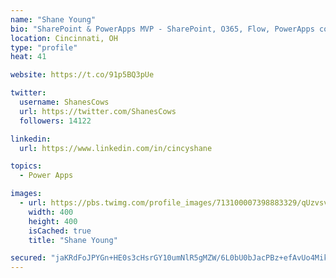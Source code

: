 ```yaml
---
name: "Shane Young"
bio: "SharePoint & PowerApps MVP - SharePoint, O365, Flow, PowerApps consulting? @PowerApps911 | Pure Snark? You found it."
location: Cincinnati, OH
type: "profile"
heat: 41

website: https://t.co/91p5BQ3pUe

twitter:
  username: ShanesCows
  url: https://twitter.com/ShanesCows
  followers: 14122

linkedin:
  url: https://www.linkedin.com/in/cincyshane

topics:
  - Power Apps

images:
  - url: https://pbs.twimg.com/profile_images/713100007398883329/qUzvsvQ3_400x400.jpg
    width: 400
    height: 400
    isCached: true
    title: "Shane Young"

secured: "jaKRdFoJPYGn+HE0s3cHsrGY10umNlR5gMZW/6L0bU0bJacPBz+efAvUo4Mikb7v5MjW6tTKgjddktyKBuqI7qrgzuIzxVLq2bv0xoa5F0FF0+7urqXqh6In2FjNyLX0ILwIm+iRpMqRPcMh+rIpkGhSyMaTP0/PcMX5uoiTWTJ8xfqcGTxsHxgO6PocnKOidLBR6K3CVDdgpxpRHcfX8DxN8SEgCsU2gbi3YhMlZpwse896cHeb4MQeddYHymXxEfB7b+3ibIBTTwsZWEVlbIQaPOoySdnQZZvodGo8BBy53dK5kMSIaahqXP4mTkRTUCVSq8Zbor1ejhqlmJXTD+lwwtPIqKMfvZy44DwZsnc2MQ42joqftnqaFjrRaWjp1gm9clNCq1Rt4kHwV5rCpFCtlc00b/Gw40pGTNwdBlU=;twmbR2t5JgK9EvRvhfC/TA=="
---
```


